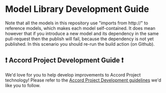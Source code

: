 # Model Library Development Guide

Note that all the models in this repository use "imports from http://<URL>" to reference models, which makes each model self-contained. It does mean however that if you introduce a new model and its dependency in the same pull-request then the publish will fail, because the dependency is not yet published. In this scenario
you should re-run the build action (on Github).

## ❗ Accord Project Development Guide ❗
We'd love for you to help develop improvements to Accord Project technology! Please refer to the [Accord Project Development guidelines][apdev] we'd like you to follow.

[apdev]: https://github.com/accordproject/techdocs/blob/master/DEVELOPERS.md